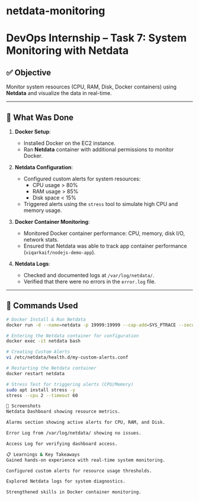 # netdata-monitoring
# DevOps Internship – Task 7: System Monitoring with Netdata

## ✅ Objective
Monitor system resources (CPU, RAM, Disk, Docker containers) using **Netdata** and visualize the data in real-time.

---

## 🚀 What Was Done

1. **Docker Setup**:
   - Installed Docker on the EC2 instance.
   - Ran **Netdata** container with additional permissions to monitor Docker.

2. **Netdata Configuration**:
   - Configured custom alerts for system resources:
     - CPU usage > 80%
     - RAM usage > 85%
     - Disk space < 15%
   - Triggered alerts using the `stress` tool to simulate high CPU and memory usage.

3. **Docker Container Monitoring**:
   - Monitored Docker container performance: CPU, memory, disk I/O, network stats.
   - Ensured that Netdata was able to track app container performance (`viqarkaif/nodejs-demo-app`).

4. **Netdata Logs**:
   - Checked and documented logs at `/var/log/netdata/`.
   - Verified that there were no errors in the `error.log` file.

---

## 🔧 Commands Used

```bash
# Docker Install & Run Netdata
docker run -d --name=netdata -p 19999:19999 --cap-add=SYS_PTRACE --security-opt apparmor=unconfined netdata/netdata

# Entering the Netdata container for configuration
docker exec -it netdata bash

# Creating Custom Alerts
vi /etc/netdata/health.d/my-custom-alerts.conf

# Restarting the Netdata container
docker restart netdata

# Stress Test for triggering alerts (CPU/Memory)
sudo apt install stress -y
stress --cpu 2 --timeout 60

📸 Screenshots
Netdata Dashboard showing resource metrics.

Alarms section showing active alerts for CPU, RAM, and Disk.

Error Log from /var/log/netdata/ showing no issues.

Access Log for verifying dashboard access.

📋 Learnings & Key Takeaways
Gained hands-on experience with real-time system monitoring.

Configured custom alerts for resource usage thresholds.

Explored Netdata logs for system diagnostics.

Strengthened skills in Docker container monitoring.

